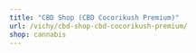 ```yaml
---
title: "CBD Shop (CBD Cocorikush Premium)"
url: /vichy/cbd-shop-cbd-cocorikush-premium/
shop: cannabis
---
```


